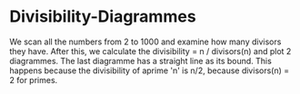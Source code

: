 # Divisibility-Diagrammes
We scan all the numbers from 2 to 1000 and examine how many divisors they have. After this, we calculate the divisibility = n / divisors(n) and plot 2 diagrammes. The last diagramme has a straight line as its bound. This happens because the divisibility of  aprime 'n' is n/2, because divisors(n) = 2 for primes.
